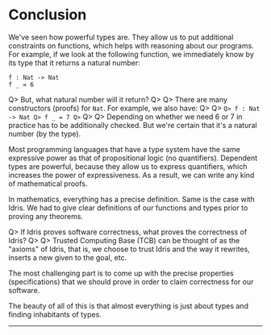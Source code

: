 # Conclusion

We've seen how powerful types are. They allow us to put additional constraints on functions, which helps with reasoning about our programs. For example, if we look at the following function, we immediately know by its type that it returns a natural number:

```
f : Nat -> Nat
f _ = 6
```

Q> But, what natural number will it return?
Q>
Q> There are many constructors (proofs) for `Nat`. For example, we also have:
Q>
Q> ```
Q> f : Nat -> Nat
Q> f _ = 7
Q> ```
Q>
Q> Depending on whether we need 6 or 7 in practice has to be additionally checked. But we're certain that it's a natural number (by the type).

Most programming languages that have a type system have the same expressive power as that of propositional logic (no quantifiers). Dependent types are powerful, because they allow us to express quantifiers, which increases the power of expressiveness. As a result, we can write any kind of mathematical proofs.

In mathematics, everything has a precise definition. Same is the case with Idris. We had to give clear definitions of our functions and types prior to proving any theorems.

Q> If Idris proves software correctness, what proves the correctness of Idris?
Q>
Q> Trusted Computing Base (TCB) can be thought of as the "axioms" of Idris, that is, we choose to trust Idris and the way it rewrites, inserts a new given to the goal, etc.

The most challenging part is to come up with the precise properties (specifications) that we should prove in order to claim correctness for our software.

The beauty of all of this is that almost everything is just about types and finding inhabitants of types.

* * *
